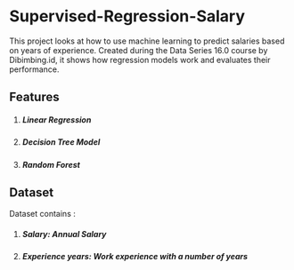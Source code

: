 # Supervised-Regression-Salary

This project looks at how to use machine learning to predict salaries based on years of experience. Created during the Data Series 16.0 course by Dibimbing.id, it shows how regression models work and evaluates their performance.

## Features
1. ##### Linear Regression
2. ##### Decision Tree Model
3. ##### Random Forest

## Dataset 
Dataset contains :
1. ##### Salary: Annual Salary
2. ##### Experience years: Work experience with a number of years

